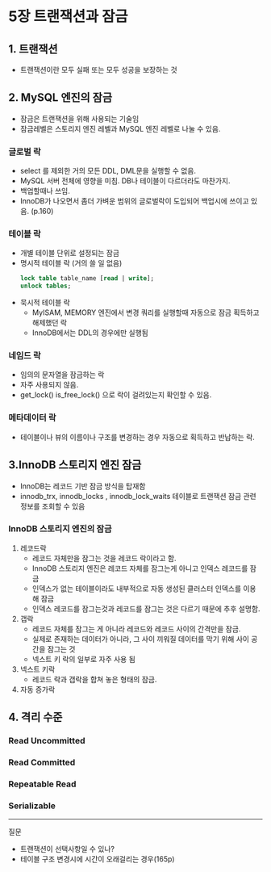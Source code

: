 # 5장 트랜잭션과 잠금

## 1. 트랜잭션
- 트랜잭션이란 모두 실패 또는 모두 성공을 보장하는 것

## 2. MySQL 엔진의 잠금
- 잠금은 트랜잭션을 위해 사용되는 기술임
- 잠금레벨은 스토리지 엔진 레벨과 MySQL 엔진 레벨로 나눌 수 있음.

### 글로벌 락
- select 를 제외한 거의 모든 DDL, DML문을 실행할 수 없음.
- MySQL 서버 전체에 영향을 미침. DB나 테이블이 다르더라도 마찬가지.
- 백업할때나 쓰임.
- InnoDB가 나오면서 좀더 가벼운 범위의 글로벌락이 도입되어 백업시에 쓰이고 있음. (p.160)

### 테이블 락
- 개별 테이블 단위로 설정되는 잠금
- 명시적 테이블 락 (거의 쓸 일 없음)
    ```sql
    lock table table_name [read | write];
    unlock tables;
    ```
- 묵시적 테이블 락
  - MyISAM, MEMORY 엔진에서 변경 쿼리를 실행할때 자동으로 잠금 획득하고 해제했던 락
  - InnoDB에서는 DDL의 경우에만 실행됨

### 네임드 락
- 임의의 문자열을 잠금하는 락
- 자주 사용되지 않음.
- get_lock() is_free_lock() 으로 락이 걸려있는지 확인할 수 있음.

### 메타데이터 락 
- 테이블이나 뷰의 이름이나 구조를 변경하는 경우 자동으로 획득하고 반납하는 락.

## 3.InnoDB 스토리지 엔진 잠금
- InnoDB는 레코드 기반 잠금 방식을 탑재함
- innodb_trx, innodb_locks , innodb_lock_waits 테이블로 트랜잭션 잠금 관련 정보를 조회할 수 있음
### InnoDB 스토리지 엔진의 잠금
1. 레코드락
   - 레코드 자체만을 잠그는 것을 레코드 락이라고 함. 
   - InnoDB 스토리지 엔진은 레코드 자체를 잠그는게 아니고 인덱스 레코드를 잠금
   - 인덱스가 없는 테이블이라도 내부적으로 자동 생성된 클러스터 인덱스를 이용해 잠금
   - 인덱스 레코드를 잠그는것과 레코드를 잠그는 것은 다르기 때문에 추후 설명함.
2. 갭락
   - 레코드 자체를 잠그는 게 아니라 레코드와 레코드 사이의 간격만을 잠금. 
   - 실제로 존재하는 데이터가 아니라, 그 사이 끼워질 데이터를 막기 위해 사이 공간을 잠그는 것
   - 넥스트 키 락의 일부로 자주 사용 됨
3. 넥스트 키락 
   - 레코드 락과 갭락을 합쳐 놓은 형태의 잠금. 
4. 자동 증가락
   
## 4. 격리 수준
### Read Uncommitted

### Read Committed

### Repeatable Read

### Serializable

---
질문
- 트랜잭션이 선택사항일 수 있나?
- 테이블 구조 변경시에 시간이 오래걸리는 경우(165p)
